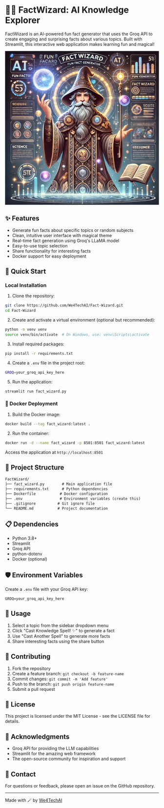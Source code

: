 # 🧙‍♂️ FactWizard: AI Knowledge Explorer

FactWizard is an AI-powered fun fact generator that uses the Groq API to create engaging and surprising facts about various topics. Built with Streamlit, this interactive web application makes learning fun and magical!

![FactWizard](assets/banner.png) 

## ✨ Features

- Generate fun facts about specific topics or random subjects
- Clean, intuitive user interface with magical theme
- Real-time fact generation using Groq's LLaMA model
- Easy-to-use topic selection
- Share functionality for interesting facts
- Docker support for easy deployment

## 🚀 Quick Start

### Local Installation

1. Clone the repository:
```bash
git clone https://github.com/We4TechAI/Fact-Wizard.git
cd Fact-Wizard
```

2. Create and activate a virtual environment (optional but recommended):
```bash
python -m venv venv
source venv/bin/activate  # On Windows, use: venv\Scripts\activate
```

3. Install required packages:
```bash
pip install -r requirements.txt
```

4. Create a `.env` file in the project root:
```bash
GROQ=your_groq_api_key_here
```

5. Run the application:
```bash
streamlit run fact_wizard.py
```

### 🐳 Docker Deployment

1. Build the Docker image:
```bash
docker build --tag fact_wizard:latest .
```

2. Run the container:
```bash
docker run -d --name fact_wizard -p 8501:8501 fact_wizard:latest
```

Access the application at `http://localhost:8501`

## 📁 Project Structure

```
FactWizard/
├── fact_wizard.py        # Main application file
├── requirements.txt      # Python dependencies
├── Dockerfile           # Docker configuration
├── .env                 # Environment variables (create this)
├── .gitignore          # Git ignore file
└── README.md           # Project documentation
```

## 📋 Dependencies

- Python 3.8+
- Streamlit
- Groq API
- python-dotenv
- Docker (optional)



## 🛡️ Environment Variables

Create a `.env` file with your Groq API key:
```env
GROQ=your_groq_api_key_here
```

## 🌟 Usage

1. Select a topic from the sidebar dropdown menu
2. Click "Cast Knowledge Spell! ✨" to generate a fact
3. Use "Cast Another Spell" to generate more facts
4. Share interesting facts using the share button

## 🤝 Contributing

1. Fork the repository
2. Create a feature branch: `git checkout -b feature-name`
3. Commit changes: `git commit -m 'Add feature'`
4. Push to the branch: `git push origin feature-name`
5. Submit a pull request

## 📝 License

This project is licensed under the MIT License - see the LICENSE file for details.

## 🙏 Acknowledgments

- Groq API for providing the LLM capabilities
- Streamlit for the amazing web framework
- The open-source community for inspiration and support

## 📧 Contact

For questions or feedback, please open an issue on the GitHub repository.

---
Made with 🪄 by [We4TechAI](https://github.com/We4TechAI)
